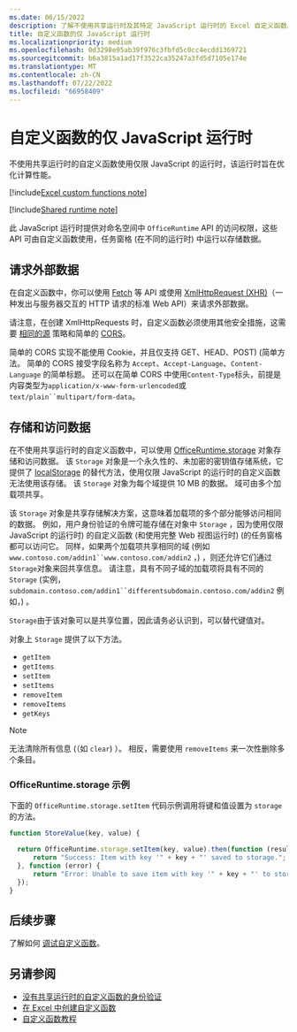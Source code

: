 ```yaml
---
ms.date: 06/15/2022
description: 了解不使用共享运行时及其特定 JavaScript 运行时的 Excel 自定义函数。
title: 自定义函数的仅 JavaScript 运行时
ms.localizationpriority: medium
ms.openlocfilehash: 0d3298e95ab39f976c3fbfd5c0cc4ecdd1369721
ms.sourcegitcommit: b6a3815a1ad17f3522ca35247a3fd5d7105e174e
ms.translationtype: MT
ms.contentlocale: zh-CN
ms.lasthandoff: 07/22/2022
ms.locfileid: "66958409"
---
```

# <a name="javascript-only-runtime-for-custom-functions"></a>自定义函数的仅 JavaScript 运行时

不使用共享运行时的自定义函数使用仅限 JavaScript 的运行时，该运行时旨在优化计算性能。

[!include[Excel custom functions note](../includes/excel-custom-functions-note.md)]

[!include[Shared runtime note](../includes/shared-runtime-note.md)]

此 JavaScript 运行时提供对命名空间中 `OfficeRuntime` API 的访问权限，这些 API 可由自定义函数使用，任务窗格 (在不同的运行时) 中运行以存储数据。

## <a name="request-external-data"></a>请求外部数据

在自定义函数中，你可以使用 [Fetch](https://developer.mozilla.org/docs/Web/API/Fetch_API) 等 API 或使用 [XmlHttpRequest (XHR)](https://developer.mozilla.org/docs/Web/API/XMLHttpRequest)（一种发出与服务器交互的 HTTP 请求的标准 Web API）来请求外部数据。

请注意，在创建 XmlHttpRequests 时，自定义函数必须使用其他安全措施，这需要 [相同的源](https://developer.mozilla.org/docs/Web/Security/Same-origin_policy) 策略和简单的 [CORS](https://www.w3.org/TR/cors/)。

简单的 CORS 实现不能使用 Cookie，并且仅支持 GET、HEAD、POST)  (简单方法。 简单的 CORS 接受字段名称为 `Accept`、`Accept-Language`、`Content-Language` 的简单标题。 还可以在简单 CORS 中使用`Content-Type`标头，前提是内容类型为`application/x-www-form-urlencoded`或 `text/plain``multipart/form-data`。

## <a name="store-and-access-data"></a>存储和访问数据

在不使用共享运行时的自定义函数中，可以使用 [OfficeRuntime.storage](/javascript/api/office-runtime/officeruntime.storage) 对象存储和访问数据。 该 `Storage` 对象是一个永久性的、未加密的密钥值存储系统，它提供了 [localStorage](https://developer.mozilla.org/docs/Web/API/Window/localStorage) 的替代方法，使用仅限 JavaScript 的运行时的自定义函数无法使用该存储。 该 `Storage` 对象为每个域提供 10 MB 的数据。 域可由多个加载项共享。

该 `Storage` 对象是共享存储解决方案，这意味着加载项的多个部分能够访问相同的数据。 例如，用户身份验证的令牌可能存储在对象中 `Storage` ，因为使用仅限 JavaScript 的运行时) 的自定义函数 (和使用完整 Web 视图运行时)  (的任务窗格都可以访问它。 同样，如果两个加载项共享相同的域 (例如 `www.contoso.com/addin1``www.contoso.com/addin2` ，) ，则还允许它们通过`Storage`对象来回共享信息。 请注意，具有不同子域的加载项将具有不同的`Storage` (实例， `subdomain.contoso.com/addin1``differentsubdomain.contoso.com/addin2` 例如，) 。

`Storage`由于该对象可以是共享位置，因此请务必认识到，可以替代键值对。

对象上 `Storage` 提供了以下方法。

- `getItem`
- `getItems`
- `setItem`
- `setItems`
- `removeItem`
- `removeItems`
- `getKeys`

> [!NOTE]
> 无法清除所有信息 (（如 `clear`) ）。 相反，需要使用 `removeItems` 来一次性删除多个条目。

### <a name="officeruntimestorage-example"></a>OfficeRuntime.storage 示例

下面的 `OfficeRuntime.storage.setItem` 代码示例调用将键和值设置为 `storage`的方法。

```js
function StoreValue(key, value) {

  return OfficeRuntime.storage.setItem(key, value).then(function (result) {
      return "Success: Item with key '" + key + "' saved to storage.";
  }, function (error) {
      return "Error: Unable to save item with key '" + key + "' to storage. " + error;
  });
}
```

## <a name="next-steps"></a>后续步骤

了解如何 [调试自定义函数](custom-functions-debugging.md)。

## <a name="see-also"></a>另请参阅

- [没有共享运行时的自定义函数的身份验证](custom-functions-authentication.md)
- [在 Excel 中创建自定义函数](custom-functions-overview.md)
- [自定义函数教程](../tutorials/excel-tutorial-create-custom-functions.md)

